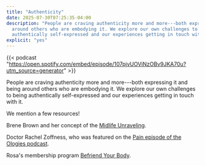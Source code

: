 ```yaml
---
title: "Authenticity"
date: 2025-07-30T07:25:35-04:00
description: "People are craving authenticity more and more---both expressing it and being
  around others who are embodying it. We explore our own challenges to being
  authentically self-expressed and our experiences getting in touch with it."
explicit: "yes"
---
```


{{< podcast "https://open.spotify.com/embed/episode/107pjvUOViNzOBv9JKA70u?utm_source=generator" >}}

People are craving authenticity more and more---both expressing it and being
around others who are embodying it. We explore our own challenges to being
authentically self-expressed and our experiences getting in touch with it.

We mention a few resources\!

Brene Brown and her concept of
the
[Midlife Unraveling](https://brenebrown.com/articles/2018/05/24/the-midlife-unraveling/).

Doctor Rachel Zoffness, who was featured on the
[Pain episode of the Ologies podcast](https://www.alieward.com/ologies/dolorology).

Rosa's membership
program [Befriend Your Body](https://www.therosatechnique.com/membership).
